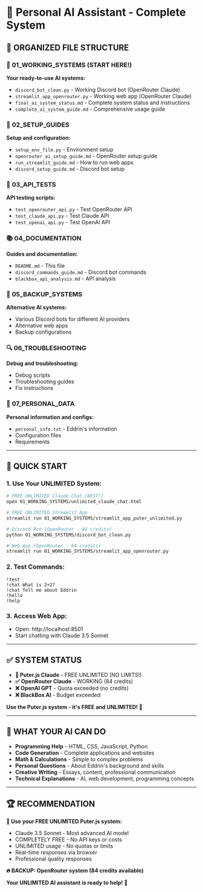 # 🚀 Personal AI Assistant - Complete System

## 📁 ORGANIZED FILE STRUCTURE

### 🌟 **01_WORKING_SYSTEMS** (START HERE!)
**Your ready-to-use AI systems:**
- `discord_bot_clean.py` - Working Discord bot (OpenRouter Claude)
- `streamlit_app_openrouter.py` - Working web app (OpenRouter Claude)  
- `final_ai_system_status.md` - Complete system status and instructions
- `complete_ai_system_guide.md` - Comprehensive usage guide

### 🔧 **02_SETUP_GUIDES**
**Setup and configuration:**
- `setup_env_file.py` - Environment setup
- `openrouter_ai_setup_guide.md` - OpenRouter setup guide
- `run_streamlit_guide.md` - How to run web apps
- `discord_setup_guide.md` - Discord bot setup

### 🧪 **03_API_TESTS**
**API testing scripts:**
- `test_openrouter_api.py` - Test OpenRouter API
- `test_claude_api.py` - Test Claude API
- `test_openai_api.py` - Test OpenAI API

### 📚 **04_DOCUMENTATION**
**Guides and documentation:**
- `README.md` - This file
- `discord_commands_guide.md` - Discord bot commands
- `blackbox_api_analysis.md` - API analysis

### 💾 **05_BACKUP_SYSTEMS**
**Alternative AI systems:**
- Various Discord bots for different AI providers
- Alternative web apps
- Backup configurations

### 🔍 **06_TROUBLESHOOTING**
**Debug and troubleshooting:**
- Debug scripts
- Troubleshooting guides
- Fix instructions

### 👤 **07_PERSONAL_DATA**
**Personal information and configs:**
- `personal_info.txt` - Eddrin's information
- Configuration files
- Requirements

---

## 🚀 QUICK START

### **1. Use Your UNLIMITED System:**
```bash
# FREE UNLIMITED Claude Chat (BEST!)
open 01_WORKING_SYSTEMS/unlimited_claude_chat.html

# FREE UNLIMITED Streamlit App
streamlit run 01_WORKING_SYSTEMS/streamlit_app_puter_unlimited.py

# Discord Bot (OpenRouter - 84 credits)
python 01_WORKING_SYSTEMS/discord_bot_clean.py

# Web App (OpenRouter - 84 credits)
streamlit run 01_WORKING_SYSTEMS/streamlit_app_openrouter.py
```

### **2. Test Commands:**
```
!test
!chat What is 2+2?
!chat Tell me about Eddrin
!hello
!help
```

### **3. Access Web App:**
- Open: http://localhost:8501
- Start chatting with Claude 3.5 Sonnet

---

## ✅ SYSTEM STATUS

- **🌟 Puter.js Claude** - FREE UNLIMITED (NO LIMITS!)
- **✅ OpenRouter Claude** - WORKING (84 credits)
- **❌ OpenAI GPT** - Quota exceeded (no credits)
- **❌ BlackBox AI** - Budget exceeded

**Use the Puter.js system - it's FREE and UNLIMITED! 🚀**

---

## 🎯 WHAT YOUR AI CAN DO

- **Programming Help** - HTML, CSS, JavaScript, Python
- **Code Generation** - Complete applications and websites
- **Math & Calculations** - Simple to complex problems
- **Personal Questions** - About Eddrin's background and skills
- **Creative Writing** - Essays, content, professional communication
- **Technical Explanations** - AI, web development, programming concepts

---

## 🏆 RECOMMENDATION

**🌟 Use your FREE UNLIMITED Puter.js system:**
- Claude 3.5 Sonnet - Most advanced AI model
- COMPLETELY FREE - No API keys or costs
- UNLIMITED usage - No quotas or limits
- Real-time responses via browser
- Professional quality responses

**🔥 BACKUP: OpenRouter system (84 credits available)**

**Your UNLIMITED AI assistant is ready to help! 🚀**
